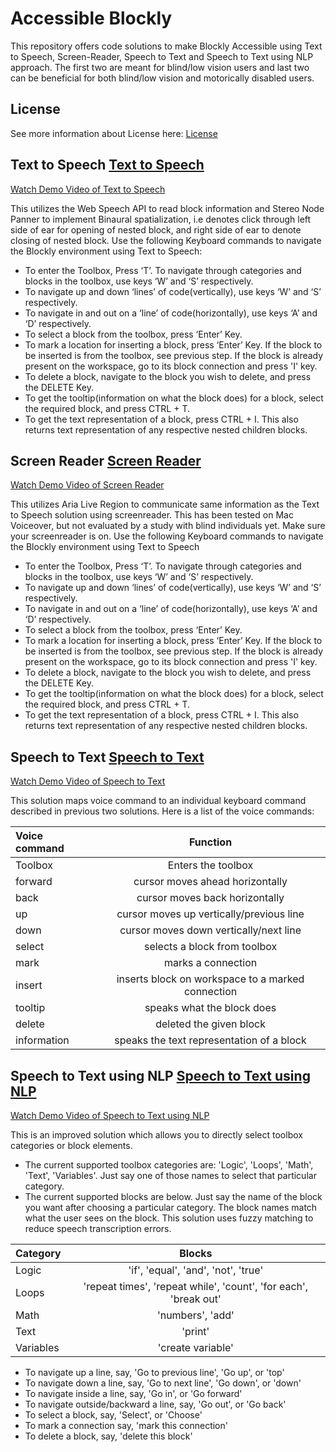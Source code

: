 # Accessible Blockly

This repository offers code solutions to make Blockly Accessible using Text to Speech, Screen-Reader, Speech to Text and Speech to Text using NLP approach. The first two are meant for blind/low vision users and last two can be beneficial for both blind/low vision and motorically disabled users. 

## License

See more information about License here: [License](https://github.com/AULEAT/Blockly-Blind-LowVision/blob/master/COPYRIGHT%20AND%20PERMISSION%20NOTICE)


## Text to Speech [Text to Speech](https://github.com/AULEAT/Blockly-Blind-LowVision/blob/master/TextToSpeech.html)

[Watch Demo Video of Text to Speech](https://youtu.be/vlPxnPPrz9o)

This utilizes the Web Speech API to read block information and Stereo Node Panner to implement Binaural spatialization, i.e denotes click through left side of ear for opening of nested block, and right side of ear to denote closing of nested block. Use the following Keyboard commands to navigate the Blockly environment using Text to Speech:

* To enter the Toolbox, Press ‘T’. To navigate through categories and blocks in the toolbox, use keys ‘W’ and ‘S’ respectively.
* To navigate up and down ‘lines’ of code(vertically), use keys ‘W’ and ‘S’ respectively.
* To navigate in and out on a ‘line’ of code(horizontally), use keys ‘A’ and ‘D’ respectively.
* To select a block from the toolbox, press ‘Enter’ Key.
* To mark a location for inserting a block, press ‘Enter’ Key. If the block to be inserted is from the toolbox, see previous step. If the block is already present on the workspace, go to its block connection and press 'I' key.
* To delete a block, navigate to the block you wish to delete, and press the DELETE Key.
* To get the tooltip(information on what the block does) for a block, select the required block, and press CTRL + T.
* To get the text representation of a block, press CTRL + I. This also returns text representation of any respective nested children blocks.

## Screen Reader [Screen Reader](https://github.com/AULEAT/Blockly-Blind-LowVision/blob/master/ScreenReader.html)

[Watch Demo Video of Screen Reader](https://youtu.be/QuumG0n3K2M)

This utilizes Aria Live Region to communicate same information as the Text to Speech solution using screenreader. This has been tested on Mac Voiceover, but not evaluated by a study with blind individuals yet. Make sure your screenreader is on. Use the following Keyboard commands to navigate the Blockly environment using Text to Speech

* To enter the Toolbox, Press ‘T’. To navigate through categories and blocks in the toolbox, use keys ‘W’ and ‘S’ respectively.
* To navigate up and down ‘lines’ of code(vertically), use keys ‘W’ and ‘S’ respectively.
* To navigate in and out on a ‘line’ of code(horizontally), use keys ‘A’ and ‘D’ respectively.
* To select a block from the toolbox, press ‘Enter’ Key.
* To mark a location for inserting a block, press ‘Enter’ Key. If the block to be inserted is from the toolbox, see previous step. If the block is already present on the workspace, go to its block connection and press 'I' key.
* To delete a block, navigate to the block you wish to delete, and press the DELETE Key.
* To get the tooltip(information on what the block does) for a block, select the required block, and press CTRL + T.
* To get the text representation of a block, press CTRL + I. This also returns text representation of any respective nested children blocks.

## Speech to Text [Speech to Text](https://github.com/AULEAT/Blockly-Blind-LowVision/blob/master/SpeechToText.html)

[Watch Demo Video of Speech to Text](https://youtu.be/cifI1w1Ggl8)

This solution maps voice command to an individual keyboard command described in previous two solutions. Here is a list of the voice commands:

| Voice command| Function                                                |
| :---         |     :---:                                               |          
| Toolbox      | Enters the toolbox                                      | 
| forward      | cursor moves ahead horizontally                         | 
| back         | cursor moves back horizontally                          | 
| up           | cursor moves up vertically/previous line                | 
| down         | cursor moves down vertically/next line                  | 
| select       | selects a block from toolbox                            | 
| mark         | marks a connection                                      | 
| insert       | inserts block on workspace to a marked connection       |
| tooltip      | speaks what the block does                              |
| delete       | deleted the given block                                 |
| information  | speaks the text representation of a block               |


## Speech to Text using NLP [Speech to Text using NLP](https://github.com/AULEAT/Blockly-Blind-LowVision/blob/master/nlp.html)

[Watch Demo Video of Speech to Text using NLP](https://youtu.be/ikU6DQSMxGU)

This is an improved solution which allows you to directly select toolbox categories or block elements. 

* The current supported toolbox categories are: 'Logic', 'Loops', 'Math', 'Text', 'Variables'. Just say one of those names to select that particular category.
* The current supported blocks are below. Just say the name of the block you want after choosing a particular category. The block names match what the user sees on the block. This solution uses fuzzy matching to reduce speech transcription errors.

| Category     | Blocks                                                                                 |
| :---         |     :---:                                                                              |          
| Logic        | 'if', 'equal', 'and', 'not', 'true'                                                    | 
| Loops        | 'repeat times', 'repeat while', 'count', 'for each', 'break out'                       | 
| Math         | 'numbers', 'add'                                                                       | 
| Text         | 'print'                                                                                | 
| Variables    | 'create variable'                                                | 


* To navigate up a line, say, 'Go to previous line', 'Go up', or 'top'
* To navigate down a line, say, 'Go to next line', 'Go down', or 'down'
* To navigate inside a line, say, 'Go in', or 'Go forward'
* To navigate outside/backward a line, say, 'Go out', or 'Go back'
* To select a block, say, 'Select', or 'Choose'
* To mark a connection say, 'mark this connection'
* To delete a block, say, 'delete this block'
